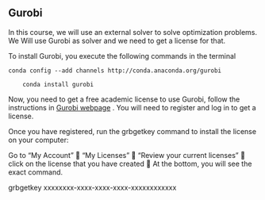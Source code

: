 ## Gurobi


In this course, we will use an external solver to solve optimization problems. We Will use Gurobi as solver and we need to get a license for that. 

To install Gurobi, you execute the following commands in the terminal

	conda config --add channels http://conda.anaconda.org/gurobi

        conda install gurobi


Now, you need to get a free academic license to use Gurobi, follow the instructions in [Gurobi webpage](https://www.gurobi.com/downloads/free-academic-license/ ) . You will need to register and log in to get a license.

Once you have registered, run the grbgetkey command to install the license on your computer:

Go to “My Account”  “My Licenses”  “Review your current licenses”  click on the license that you have created  At the bottom, you will see the exact command.

grbgetkey xxxxxxxx-xxxx-xxxx-xxxx-xxxxxxxxxxxx


